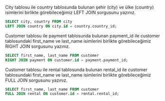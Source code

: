 <p>City tablosu ile country tablosunda bulunan şehir (city) ve ülke (country) isimlerini birlikte görebileceğimiz LEFT JOIN sorgusunu yazınız.</p>

```sql
SELECT city, country FROM city
LEFT JOIN country ON city.id = country.country_id;
```

<p>Customer tablosu ile payment tablosunda bulunan payment_id ile customer tablosundaki first_name ve last_name isimlerini birlikte görebileceğimiz RIGHT JOIN sorgusunu yazınız.</p>

```sql
SELECT first_name, last_name FROM customer
RIGHT JOIN payment ON customer.id = payment.payment_id;
```

<p>Customer tablosu ile rental tablosunda bulunan rental_id ile customer tablosundaki first_name ve last_name isimlerini birlikte görebileceğimiz FULL JOIN sorgusunu yazınız.</p>

```sql
SELECT first_name, last_name FROM customer 
FULL JOIN rental ON customer.id = rental.rental_id;
```